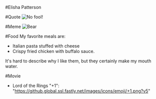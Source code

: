 #Elisha Patterson

#Quote
![No fool!](https://www.truthforlife.org/static/uploads/daily-image-030413b.png)

#Meme
![Bear](http://quicklol.com/wp-content/uploads/2012/12/bear-meme.jpg) 

#Food
My favorite meals are:
* Italian pasta stuffed with cheese
* Crispy fried chicken with buffalo sauce.

It's hard to describe why I like them, but they certainly make my mouth water.

#Movie
* Lord of the Rings  "+1": "https://github.global.ssl.fastly.net/images/icons/emoji/+1.png?v5"

